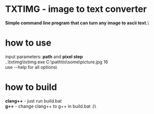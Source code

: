 # **TXTIMG - image to text converter**
**Simple command line program that can turn any image to ascii text.**\\


# how to use
input parameters: **path** and **pixel step**\
..\txtimg\txtimg.exe C:\path\to\some\picture.jpg 16\
use --help for all options\

# how to build
**clang++** - just run build.bat\
**g++** - change clang++ to g++ in build.bat :)\
